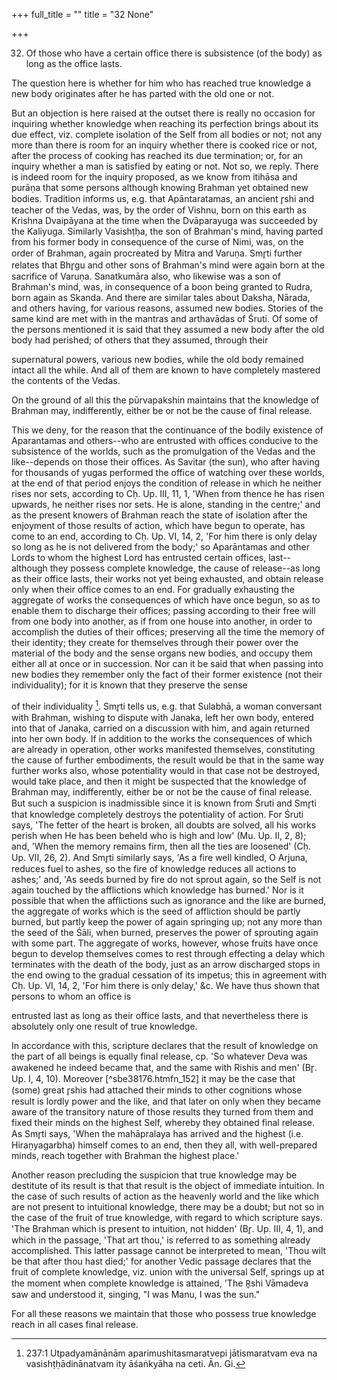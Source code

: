+++
full_title = ""
title = "32 None"

+++


32. Of those who have a certain office there is subsistence (of the body) as long as the office lasts.

The question here is whether for him who has reached true knowledge a new body originates after he has parted with the old one or not.

But an objection is here raised at the outset there is really no occasion for inquiring whether knowledge when reaching its perfection brings about its due effect, viz. complete isolation of the Self from all bodies or not; not any more than there is room for an inquiry whether there is cooked rice or not, after the process of cooking has reached its due termination; or, for an inquiry whether a man is satisfied by eating or not. Not so, we reply. There is indeed room for the inquiry proposed, as we know from itihāsa and purāṇa that some persons although knowing Brahman yet obtained new bodies. Tradition informs us, e.g. that Apāntaratamas, an ancient r̥shi and teacher of the Vedas, was, by the order of Vishnu, born on this earth as Krishna Dvaipāyana at the time when the Dvāparayuga was succeeded by the Kaliyuga. Similarly Vasishṭḥa, the son of Brahman's mind, having parted from his former body in consequence of the curse of Nimi, was, on the order of Brahman, again procreated by Mitra and Varuṇa. Smr̥ti further relates that Bhr̥gu and other sons of Brahman's mind were again born at the sacrifice of Varuṇa. Sanatkumāra also, who likewise was a son of Brahman's mind, was, in consequence of a boon being granted to Rudra, born again as Skanda. And there are similar tales about Daksha, Nārada, and others having, for various reasons, assumed new bodies. Stories of the same kind are met with in the mantras and arthavādas of Śruti. Of some of the persons mentioned it is said that they assumed a new body after the old body had perished; of others that they assumed, through their

supernatural powers, various new bodies, while the old body remained intact all the while. And all of them are known to have completely mastered the contents of the Vedas.

On the ground of all this the pūrvapakshin maintains that the knowledge of Brahman may, indifferently, either be or not be the cause of final release.

This we deny, for the reason that the continuance of the bodily existence of Aparantamas and others--who are entrusted with offices conducive to the subsistence of the worlds, such as the promulgation of the Vedas and the like--depends on those their offices. As Savitar (the sun), who after having for thousands of yugas performed the office of watching over these worlds, at the end of that period enjoys the condition of release in which he neither rises nor sets, according to Cḥ. Up. III, 11, 1, 'When from thence he has risen upwards, he neither rises nor sets. He is alone, standing in the centre;' and as the present knowers of Brahman reach the state of isolation after the enjoyment of those results of action, which have begun to operate, has come to an end, according to Cḥ. Up. VI, 14, 2, 'For him there is only delay so long as he is not delivered from the body;' so Aparāntamas and other Lords to whom the highest Lord has entrusted certain offices, last--although they possess complete knowledge, the cause of release--as long as their office lasts, their works not yet being exhausted, and obtain release only when their office comes to an end. For gradually exhausting the aggregate of works the consequences of which have once begun, so as to enable them to discharge their offices; passing according to their free will from one body into another, as if from one house into another, in order to accomplish the duties of their offices; preserving all the time the memory of their identity; they create for themselves through their power over the material of the body and the sense organs new bodies, and occupy them either all at once or in succession. Nor can it be said that when passing into new bodies they remember only the fact of their former existence (not their individuality); for it is known that they preserve the sense

of their individuality [^fn_151]. Smr̥ti tells us, e.g. that Sulabhā, a woman conversant with Brahman, wishing to dispute with Janaka, left her own body, entered into that of Janaka, carried on a discussion with him, and again returned into her own body. If in addition to the works the consequences of which are already in operation, other works manifested themselves, constituting the cause of further embodiments, the result would be that in the same way further works also, whose potentiality would in that case not be destroyed, would take place, and then it might be suspected that the knowledge of Brahman may, indifferently, either be or not be the cause of final release. But such a suspicion is inadmissible since it is known from Śruti and Smr̥ti that knowledge completely destroys the potentiality of action. For Śruti says, 'The fetter of the heart is broken, all doubts are solved, all his works perish when He has been beheld who is high and low' (Mu. Up. II, 2, 8); and, 'When the memory remains firm, then all the ties are loosened' (Cḥ. Up. VII, 26, 2). And Smr̥ti similarly says, 'As a fire well kindled, O Arjuna, reduces fuel to ashes, so the fire of knowledge reduces all actions to ashes;' and, 'As seeds burned by fire do not sprout again, so the Self is not again touched by the afflictions which knowledge has burned.' Nor is it possible that when the afflictions such as ignorance and the like are burned, the aggregate of works which is the seed of affliction should be partly burned, but partly keep the power of again springing up; not any more than the seed of the Śāli, when burned, preserves the power of sprouting again with some part. The aggregate of works, however, whose fruits have once begun to develop themselves comes to rest through effecting a delay which terminates with the death of the body, just as an arrow discharged stops in the end owing to the gradual cessation of its impetus; this in agreement with Cḥ. Up. VI, 14, 2, 'For him there is only delay,' &c. We have thus shown that persons to whom an office is

[^fn_151]: 237:1 Utpadyamānānām aparimushitasmaratvepi jātismaratvam eva na vasishṭḥādinānatvam ity āśaṅkyāha na ceti. Ān. Gi.

entrusted last as long as their office lasts, and that nevertheless there is absolutely only one result of true knowledge.

In accordance with this, scripture declares that the result of knowledge on the part of all beings is equally final release, cp. 'So whatever Deva was awakened he indeed became that, and the same with Rishis and men' (Br̥. Up. I, 4, 10). Moreover [^sbe38176.htmfn_152] it may be the case that (some) great r̥shis had attached their minds to other cognitions whose result is lordly power and the like, and that later on only when they became aware of the transitory nature of those results they turned from them and fixed their minds on the highest Self, whereby they obtained final release. As Smr̥ti says, 'When the mahāpralaya has arrived and the highest (i.e. Hiraṇyagarbha) himself comes to an end, then they all, with well-prepared minds, reach together with Brahman the highest place.'

Another reason precluding the suspicion that true knowledge may be destitute of its result is that that result is the object of immediate intuition. In the case of such results of action as the heavenly world and the like which are not present to intuitional knowledge, there may be a doubt; but not so in the case of the fruit of true knowledge, with regard to which scripture says. 'The Brahman which is present to intuition, not hidden' (Br̥. Up. III, 4, 1), and which in the passage, 'That art thou,' is referred to as something already accomplished. This latter passage cannot be interpreted to mean, 'Thou wilt be that after thou hast died;' for another Vedic passage declares that the fruit of complete knowledge, viz. union with the universal Self, springs up at the moment when complete knowledge is attained, 'The R̥shi Vāmadeva saw and understood it, singing, "I was Manu, I was the sun."

For all these reasons we maintain that those who possess true knowledge reach in all cases final release.


